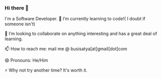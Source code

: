 ### Hi there 👋
I'm a Software Developer.
🌱 I’m currently learning to code!( I doubt if someone isn't) 

👯 I’m looking to collaborate on anything interesting and has a great deal of learning.

📫 How to reach me: mail me @ busisatya[at]gmail[dot]com

😄 Pronouns: He/Him

⚡ Why not try another time? It's worth it.

<!--
**busi-reddy-karnati/busi-reddy-karnati** is a ✨ _special_ ✨ repository because its `README.md` (this file) appears on your GitHub profile.

Here are some ideas to get you started:

- 🔭 I’m currently working on ...
- 🌱 I’m currently learning ...
- 👯 I’m looking to collaborate on ...
- 🤔 I’m looking for help with ...
- 💬 Ask me about ...
- 📫 How to reach me: ...
- 😄 Pronouns: ...
- ⚡ Fun fact: ...
-->
